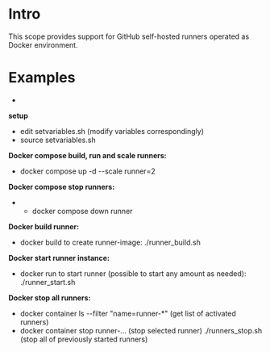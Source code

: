 # Intro

 This scope provides support for GitHub self-hosted runners operated as Docker environment. 

# Examples
- 
**setup**
  - edit setvariables.sh (modify variables correspondingly)
  - source setvariables.sh

**Docker compose build, run and scale runners:**
  - docker compose up -d --scale runner=2

**Docker compose stop runners:**
- - docker compose down runner

 **Docker build runner:**
 - docker build to create runner-image:
 ./runner_build.sh

 **Docker start runner instance:**
 - docker run to start runner (possible to start any amount as needed):
 ./runner_start.sh

 **Docker stop all runners:**
 - docker container ls --filter "name=runner-*" (get list of activated runners)
 - docker container stop runner-... (stop selected runner)
 ./runners_stop.sh (stop all of previously started runners)

